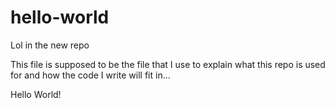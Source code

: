 # hello-world
Lol in the new repo

This file is supposed to be the file that I use to explain what this repo is used for and how the code I write will fit in...

Hello World! 
